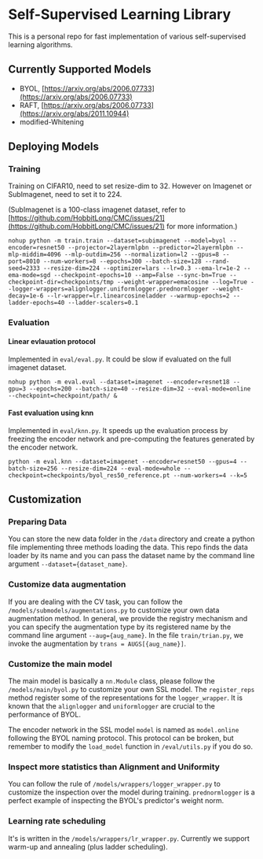 # Self-Supervised Learning Library
This is a personal repo for fast implementation of various self-supervised learning algorithms.

## Currently Supported Models
- BYOL, [https://arxiv.org/abs/2006.07733](https://arxiv.org/abs/2006.07733)
- RAFT, [https://arxiv.org/abs/2006.07733](https://arxiv.org/abs/2011.10944)
- modified-Whitening 

## Deploying Models

### Training
Training on CIFAR10, need to set resize-dim to 32. However on Imagenet or SubImagenet, need to set it to 224.

(SubImagenet is a 100-class imagenet dataset, refer to [https://github.com/HobbitLong/CMC/issues/21](https://github.com/HobbitLong/CMC/issues/21) for more information.)
```
nohup python -m train.train --dataset=subimagenet --model=byol --encoder=resnet50 --projector=2layermlpbn --predictor=2layermlpbn --mlp-middim=4096 --mlp-outdim=256 --normalization=l2 --gpus=8 --port=8010 --num-workers=8 --epochs=300 --batch-size=128 --rand-seed=2333 --resize-dim=224 --optimizer=lars --lr=0.3 --ema-lr=1e-2 --ema-mode=sgd --checkpoint-epochs=10 --amp=False --sync-bn=True --checkpoint-dir=checkpoints/tmp --weight-wrapper=emacosine --log=True --logger-wrappers=alignlogger.uniformlogger.prednormlogger --weight-decay=1e-6 --lr-wrapper=lr.linearcosineladder --warmup-epochs=2 --ladder-epochs=40 --ladder-scalers=0.1
```

### Evaluation
#### Linear evlauation protocol
Implemented in `eval/eval.py`. It could be slow if evaluated on the full imagenet dataset. 
```
nohup python -m eval.eval --dataset=imagenet --encoder=resnet18 --gpu=3 --epochs=200 --batch-size=40 --resize-dim=32 --eval-mode=online --checkpoint=checkpoint/path/ &
```

#### Fast evaluation using knn
Implemented in `eval/knn.py`. It speeds up the evaluation process by freezing the encoder network and
pre-computing the features generated by the encoder network.

```
python -m eval.knn --dataset=imagenet --encoder=resnet50 --gpus=4 --batch-size=256 --resize-dim=224 --eval-mode=whole --checkpoint=checkpoints/byol_res50_reference.pt --num-workers=4 --k=5
```

## Customization
### Preparing Data
You can store the new data folder in the `/data` directory and create a python file implementing three methods loading the data.
This repo finds the data loader by its name and you can pass the dataset name by the command line argument `--dataset={dataset_name}`.

### Customize data augmentation
If you are dealing with the CV task, you can follow the `/models/submodels/augmentations.py` to customize your own data augmentation method. 
In general, we provide the registry mechanism and you can specify the augmentation type by its registered name by the command line argument `--aug={aug_name}`. 
In the file `train/trian.py`, we invoke the augmentation by `trans = AUGS[{aug_name}]`. 

### Customize the main model
The main model is basically a `nn.Module` class, please follow the `/models/main/byol.py` to customize your own SSL model. The `register_reps` method register some of the representations for the `logger_wrapper`. It is known that the `alignlogger` and `uniformlogger` are crucial to the performance of BYOL.

The encoder network in the SSL model `model` is named as `model.online` following the BYOL naming protocol. This protocol can be broken, but remember to modify the `load_model` function in `/eval/utils.py` if you do so.

### Inspect more statistics than Alignment and Uniformity
You can follow the rule of `/models/wrappers/logger_wrapper.py` to customize the inspection over the model during training. `prednormlogger` is a perfect example of inspecting the BYOL's predictor's weight norm.

### Learning rate scheduling
It's is written in the `/models/wrappers/lr_wrapper.py`. Currently we support warm-up and annealing (plus ladder scheduling).